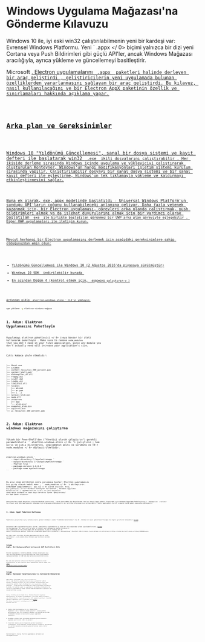 # Windows Uygulama Mağazası'na Gönderme Kılavuzu

Windows 10 ile, iyi eski win32 çalıştırılabilmenin yeni bir kardeşi var: Evrensel Windows Platformu. Yeni ` .appx </ 0> biçimi yalnızca bir dizi yeni
Cortana veya Push Bildirimleri gibi güçlü API'ler, ancak Windows Mağazası aracılığıyla, ayrıca yükleme ve güncellemeyi basitleştirir.</p>

<p>Microsoft <a href="https://github.com/catalystcode/electron-windows-store">, Electron uygulamalarını <code> .appx </ 1> paketleri halinde derleyen bir araç geliştirdi </ 0>, geliştiricilerin yeni uygulamada bulunan özelliklerden yararlanmasını sağlayan bir araç geliştirdi. Bu kılavuz, nasıl kullanılacağını ve bir Electron AppX paketinin özellik ve sınırlamaları hakkında açıklama yapar.</p>

<h2>Arka plan ve Gereksinimler</h2>

<p>Windows 10 "Yıldönümü Güncellemesi", sanal bir dosya sistemi ve kayıt defteri ile başlatarak win32 <code> .exe </ 0> ikili dosyalarını çalıştırabilir . Her ikiside derleme sırasında Windows içinde uygulama ve yükleyiciyi çalıştırarak oluşturulan Konteyner, Windows'un hangi modifikasyonları işletim sistemi kurulum sırasında yapılır. Çalıştırılabilir dosyayı bir sanal dosya sistemi ve bir sanal kayıt defteri ile eşleştirme, Windows'un tek tıklamayla yükleme ve kaldırmayı etkinleştirmesini sağlar.</p>

<p>Buna ek olarak, exe, appx modelinde başlatıldı - Universal Windows Platform'un sunduğu API'ların çoğunu kullanabileceği anlamına geliyor. Daha fazla yetenek kazanmak için, bir Electron uygulaması, görevleri arka planda çalıştırmak, push bildirimleri almak ya da işlehat duyurularını almak için bir yardımcı olarak başlatılan <code> exe </ 0> ile birlikte başlatılan görünmez bir UWP arka plan göreviyle eşleşebilir . Diğer UWP uygulamaları ile iletişim kurun.</p>

<p>Mevcut herhangi bir Electron uygulamasını derlemek için aşağıdaki gereksinimlere sahip olduğunuzdan emin olun:</p>

<ul>
<li>Yıldönümü Güncellemesi ile Windows 10 (2 Ağustos 2016'da piyasaya sürülmüştür)</li>
<li>Windows 10 SDK <a href="https://developer.microsoft.com/en-us/windows/downloads/windows-10-sdk"> indirilebilir burada </ 0></li>
<li>En azından Düğüm 4 (kontrol etmek için, <code> düğümünü çalıştırın-v </ 0>)</li>
</ul>

<p>Ardından gidip <code> electron-windows-store ` CLI'yi yükleyin:

```sh
npm yükleme -g elektron-windows-mağaza
```

## 1. Adım: Elektron Uygulamasını Paketleyin

Uygulamayı  elektron paketleyici </ 0> (veya benzer bir alet) kullanarak paketleyin . Make sure to remove `node_modules` that you don't need in your final application, since any module you don't actually need will increase your application's size.</p> 

Çıktı kabaca şöyle olmalıdır:

```text
├── Ghost.exe
├── LICENSE
├── content_resources_200_percent.pak
├── content_shell.pak
├── d3dcompiler_47.dll
├── ffmpeg.dll
├── icudtl.dat
├── libEGL.dll
├── libGLESv2.dll
├── locales
│   ├── am.pak
│   ├── ar.pak
│   ├── [...]
├── natives_blob.bin
├── node.dll
├── resources
│   ├── app
│   └── atom.asar
├── snapshot_blob.bin
├── squirrel.exe
└── ui_resources_200_percent.pak
```

## 2. Adım: Elektron windows mağazasını çalıştırma

Yüksek bir PowerShell'den ("Yönetici olarak çalıştırın") gerekli parametrelerle `` electron-windows-store </ 0> 'i çalıştırın ; hem giriş ve çıkış dizinlerini, uygulamanın adını ve sürümünü ve
 <0 > node_modules </ 0> düzleştirilmelidir.</p>

<pre><code class="powershell">electron-windows-store `
    --input-directory C:\myelectronapp `
    --output-directory C:\output\myelectronapp `
    --flatten true `
    --package-version 1.0.0.0 `
    --package-name myelectronapp
``</pre> 

Bu araç idam edildikten sonra çalışmaya başlar: Electron uygulamanızı bir giriş olarak kabul eder , ` node_modules </ 0> 'i düzleştirir. Ardından uygulamanızı <code> app.zip </ 0> olarak arşivler.
Araç, bir yükleyici ve bir Windows Konteyner kullanarak , Windows Uygulama Bildirisi'ni ( <code> AppXManifest.xml </ 0> ) ve çıktı dosyanızın sanal dosya sistemini ve sanal kayıt defterini içeren "genişletilmiş" bir AppX paketi oluşturur.</p>

<p>Genişletilmiş AppX dosyaları oluşturulduktan sonra araç , disk üzerindeki bu dosyalardan tek bir dosya AppX paketi oluşturmak için Windows Uygulama Paketleyiciyi ( <code> MakeAppx.exe </ 0> ) kullanır.
Son olarak, araç yeni AppX paketini imzalamak için bilgisayarınızda güvenilir bir sertifika oluşturmak için kullanılabilir. İmzalı AppX paketi ile CLI, otomatik olarak paketi makinenize yükleyebilir.</p>

<h2>3. Adım: AppX Paketini Kullanma</h2>

<p>Paketinizi çalıştırmak için, kullanıcıların gerekir Windows'u sözde "Yıldönümü Güncellemesi" ile 10 - Windows'un nasıl güncelleştirileceği ile ilgili ayrıntılar bulunabilir <a href="https://blogs.windows.com/windowsexperience/2016/08/02/how-to-get-the-windows-10-anniversary-update">Burada</a>.</p>

<p>Geleneksel UWP uygulamalarına karşı olarak, paketlenmiş uygulamaların şu anda bir elle doğrulama işlemi uygulayabilirsiniz. <a href="https://developer.microsoft.com/en-us/windows/projects/campaigns/desktop-bridge">burada</a>.
In the meantime, all users will be able to install your package by double-clicking it,
so a submission to the store might not be necessary if you're looking for an
easier installation method. Yönetilen ortamlarda (genellikle işletmeler), <code>Add-AppxPackage` [PowerShell Cmdlet otomatik olarak yüklemek için kullanılabilir](https://technet.microsoft.com/en-us/library/hh856048.aspx).

Bir diğer önemli kısıtlama, derlenmiş AppX paketinin hala bir win32 yürütülebilir - ve bu nedenle Xbox, HoloLens veya Telefonlar üzerinde çalışmaz.

## İsteğe bağlı: Bir BackgroundTask kullanarak UWP Özellikleri Ekle

Electron uygulamanızı; bildirim gönderme, Cortana entegrasyonu veya canlı karo gibi Windows 10 özelliklerinden tam olarak yararlanmanızı sağlayacak görünmez bir UWP arka plan göreviyle eşleştirebilirsiniz.

Bir arka plan görevini kullanan bir Electron uygulamasının toast bildirimlerini ve canlı karoları nasıl gönderdiğini kontrol etmek için, [check out the Microsoft-provided sample](https://github.com/felixrieseberg/electron-uwp-background).

## İsteğe bağlı: Konteyner Sanallaştırması'nı kullanarak Dönüştürün

AppX paketi oluşturmak için, `electron-windows-store` CLI'si çoğu Electron uygulamasında çalışması gereken bir şablon kullanır. Bununla birlikte, bir özel kurulumcu kullanıyorsanız veya oluşturulan paketle ilgili herhangi bir sorun yaşarsanız, Windows Container - içinde derleme kullanarak bir paket oluşturmaya çalışabilir, bu modda, CLI yükleme yapar ve uygulamanızı boş Windows Konteynerın'da çalıştırır uygulamanızın hangi işletim modülüne değişiklik yaptığını tam olarak belirleme sistemi.

CLI'yi ilk defa çalıştırmadan önce, "Windows Masaüstü Uygulama Dönüştürücüsü" nü kurmanız gerekmektedir. Bu birkaç dakika alacaktır, ama endişelenmeyin - bunu yalnızca bir defa yapmanız gerekiyor. Karşıdan yükleme ve Masaüstü çeviri uygulaması için [burası](https://docs.microsoft.com/en-us/windows/uwp/porting/desktop-to-uwp-run-desktop-app-converter). İki dosya alacaksınız: `DesktopAppConverter.zip` ve `BaseImage-14316.wim`.

1. Zipten çıkar `DesktopAppConverter.zip`. Yükseltilmiş Powershell' den ( "yönetici olarak çalıştır", sistem yürütme politikanızın bize izin vermesini sağlayın. Bu şekilde Çalıştırmak istediğimiz herşeyi `Set-ExecutionPolicy bypass` çağırarak çalıştırır.
2. Konumdaki windows temel görünümünü görmezden gelerek masaüstü uygulama çeviricisini indir ve çalıştır.
3. Yukarıdaki komutu çalıştırdığınızda yeniden başlatmanız istendiğinde, lütfen makineyi yeniden başlatın ve başarılı gerçekleşen bir yeniden başlatma sonrasında yukarıda bulunan komutu tekrar çalıştırın.

Kurulum başarılı olursa, Electron uygulamanızı derlemek için ilerleyebilirsiniz.